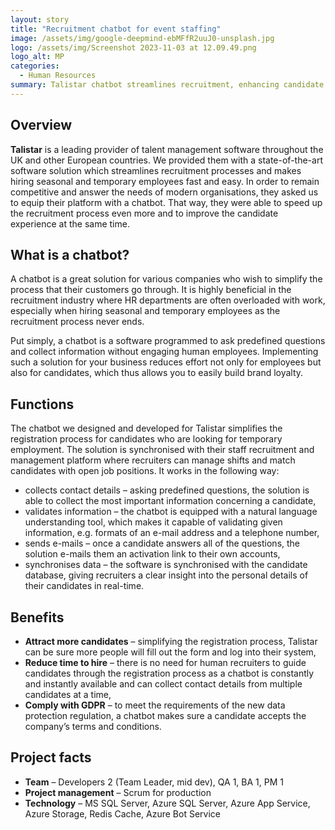 ```yaml
---
layout: story
title: "Recruitment chatbot for event staffing"
image: /assets/img/google-deepmind-ebMFfR2uuJ0-unsplash.jpg
logo: /assets/img/Screenshot 2023-11-03 at 12.09.49.png
logo_alt: MP
categories:
  - Human Resources
summary: Talistar chatbot streamlines recruitment, enhancing candidate experience in UK, Europe.
---
```


## Overview
**Talistar** is a leading provider of talent management software throughout the UK and other European countries. We provided them with a state-of-the-art software solution which streamlines recruitment processes and makes hiring seasonal and temporary employees fast and easy. In order to remain competitive and answer the needs of modern organisations, they asked us to equip their platform with a chatbot. That way, they were able to speed up the recruitment process even more and to improve the candidate experience at the same time.

## What is a chatbot?
A chatbot is a great solution for various companies who wish to simplify the process that their customers go through. It is highly beneficial in the recruitment industry where HR departments are often overloaded with work, especially when hiring seasonal and temporary employees as the recruitment process never ends.

Put simply, a chatbot is a software programmed to ask predefined questions and collect information without engaging human employees.  Implementing such a solution for your business reduces effort not only for employees but also for candidates, which thus allows you to easily build brand loyalty.

## Functions
The chatbot we designed and developed for Talistar simplifies the registration process for candidates who are looking for temporary employment. The solution is synchronised with their staff recruitment and management platform where recruiters can manage shifts and match candidates with open job positions. It works in the following way:

- collects contact details – asking predefined questions, the solution is able to collect the most important information concerning a candidate,
- validates information – the chatbot is equipped with a natural language understanding tool, which makes it capable of validating given information, e.g. formats of an e-mail address and a telephone number,
- sends e-mails – once a candidate answers all of the questions, the solution e-mails them an activation link to their own accounts,
- synchronises data – the software is synchronised with the candidate database, giving recruiters a clear insight into the personal details of their candidates in real-time.

## Benefits
- **Attract more candidates** – simplifying the registration process, Talistar can be sure more people will fill out the form and log into their system,
- **Reduce time to hire** – there is no need for human recruiters to guide candidates through the registration process as a chatbot is constantly and instantly available and can collect contact details from multiple candidates at a time,
- **Comply with GDPR** – to meet the requirements of the new data protection regulation, a chatbot makes sure a candidate accepts the company’s terms and conditions.

## Project facts
- **Team** – Developers 2 (Team Leader, mid dev), QA 1, BA 1, PM 1
- **Project management** – Scrum for production
- **Technology** – MS SQL Server, Azure SQL Server, Azure App Service, Azure Storage, Redis Cache, Azure Bot Service
